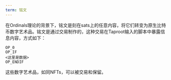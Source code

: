 ```yaml
---
term: 铭文
---
```


在Ordinals理论的背景下，铭文是刻在sats上的任意内容，将它们转变为原生比特币数字艺术品。铭文是通过交易制作的，这种交易在Taproot输入的脚本中暴露信息内容，方式如下：

```text
OP_0
OP_IF
<这里是数据>
OP_ENDIF
```

这些数字艺术品，如同NFTs，可以被交易和保留。